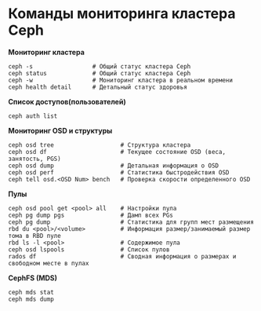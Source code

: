 # Команды мониторинга кластера Ceph

**Мониторинг кластера**

	ceph -s					# Общий статус кластера Ceph
	ceph status				# Общий статус кластера Ceph
	ceph -w					# Мониторинг кластера в реальном времени
	ceph health detail		# Детальный статус здоровья

**Список доступов(пользователей)**

	ceph auth list			

**Мониторинг OSD и структуры**

	ceph osd tree					# Структура кластера
	ceph osd df  					# Текущее состояние OSD (веса, занятость, PGS)
	ceph osd dump					# Детальная информация о OSD
	ceph osd perf					# Статистика быстродействия OSD
	ceph tell osd.<OSD Num> bench	# Проверка скорости определенного OSD

**Пулы**

	ceph osd pool get <pool> all	# Настройки пула
	ceph pg dump pgs				# Дамп всех PGs
	ceph pg dump					# Статистика для групп мест размещения
	rbd du <pool>/<volume>			# Информация размер/занимаемый размер тома в RBD пуле
	rbd ls -l <pool>				# Содержимое пула
	ceph osd lspools				# Список пулов
	rados df 						# Сводная информация о размерах и свободном месте в пулах

**CephFS (MDS)**

	ceph mds stat
	ceph mds dump

